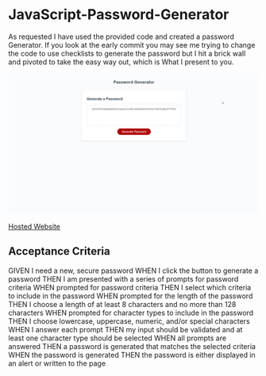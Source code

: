 # JavaScript-Password-Generator

As requested I have used the provided code and created a password Generator. If you look at the early commit you may see me trying to change the code to use checklists to generate the password but I hit a brick wall and pivoted to take the easy way out, which is What I present to you.

![Website Preview](Develop/Images/Generated-Password.png)



[Hosted Website](https://ossaswossas.github.io/JavaScript-Password-Generator/)












## Acceptance Criteria
GIVEN I need a new, secure password
WHEN I click the button to generate a password
THEN I am presented with a series of prompts for password criteria
WHEN prompted for password criteria
THEN I select which criteria to include in the password
WHEN prompted for the length of the password
THEN I choose a length of at least 8 characters and no more than 128 characters
WHEN prompted for character types to include in the password
THEN I choose lowercase, uppercase, numeric, and/or special characters
WHEN I answer each prompt
THEN my input should be validated and at least one character type should be selected
WHEN all prompts are answered
THEN a password is generated that matches the selected criteria
WHEN the password is generated
THEN the password is either displayed in an alert or written to the page
